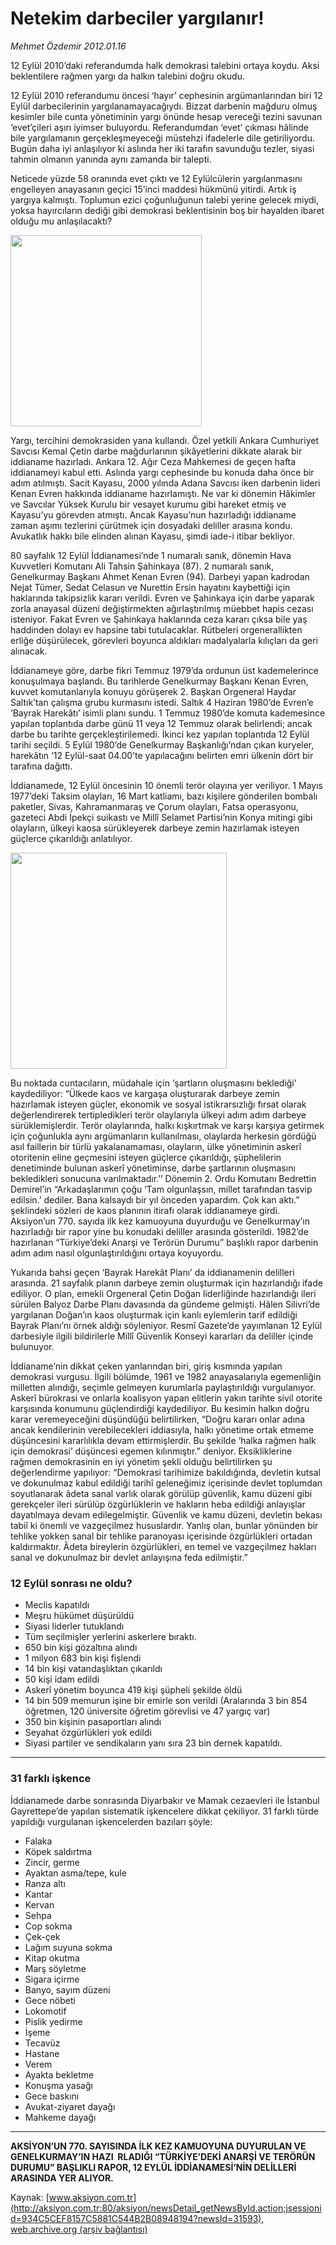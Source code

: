 # Netekim darbeciler yargılanır!

*Mehmet Özdemir 2012.01.16*

<font class="agenda2NewsSpot">
 <p>
  12 Eylül 2010’daki referandumda halk demokrasi talebini ortaya koydu. Aksi beklentilere rağmen yargı da halkın talebini doğru okudu.
 </p>
</font>
<font class="newsDetail">
 <p>
  12 Eylül 2010 referandumu öncesi ‘hayır’ cephesinin argümanlarından biri 12 Eylül darbecilerinin yargılanamayacağıydı. Bizzat darbenin mağduru olmuş kesimler bile cunta yönetiminin yargı önünde hesap vereceği tezini savunan ‘evet’çileri aşırı iyimser buluyordu. Referandumdan ‘evet’ çıkması hâlinde bile yargılamanın gerçekleşmeyeceği müstehzi ifadelerle dile getiriliyordu. Bugün daha iyi anlaşılıyor ki aslında her iki tarafın savunduğu tezler, siyasi tahmin olmanın yanında aynı zamanda bir talepti.
 </p>
 <p>
  Neticede yüzde 58 oranında evet çıktı ve 12 Eylülcülerin yargılanmasını engelleyen anayasanın geçici 15’inci maddesi hükmünü yitirdi. Artık iş yargıya kalmıştı. Toplumun ezici çoğunluğunun talebi yerine gelecek miydi, yoksa hayırcıların dediği gibi demokrasi beklentisinin boş bir hayalden ibaret olduğu mu anlaşılacaktı?
 </p>
 <p>
  <img alt="" height="306" src="http://web.archive.org/web/20120120192914im_/http://medya.aksiyon.com.tr/aksiyon/2012/01/16/darbeciler-2.jpg"/>
 </p>
 <p>
  Yargı, tercihini demokrasiden yana kullandı. Özel yetkili Ankara Cumhuriyet Savcısı Kemal Çetin darbe mağdurlarının şikâyetlerini dikkate alarak bir iddianame hazırladı. Ankara 12. Ağır Ceza Mahkemesi de geçen hafta iddianameyi kabul etti. Aslında yargı cephesinde bu konuda daha önce bir adım atılmıştı. Sacit Kayasu, 2000 yılında Adana Savcısı iken darbenin lideri Kenan Evren hakkında iddianame hazırlamıştı. Ne var ki dönemin Hâkimler ve Savcılar Yüksek Kurulu bir vesayet kurumu gibi hareket etmiş ve Kayasu’yu görevden atmıştı. Ancak Kayasu’nun hazırladığı iddianame zaman aşımı tezlerini çürütmek için dosyadaki deliller arasına kondu. Avukatlık hakkı bile elinden alınan Kayasu, şimdi iade-i itibar bekliyor.
 </p>
 <p>
  80 sayfalık 12 Eylül İddianamesi’nde 1 numaralı sanık, dönemin Hava Kuvvetleri Komutanı Ali Tahsin Şahinkaya (87). 2 numaralı sanık, Genelkurmay Başkanı Ahmet Kenan Evren (94). Darbeyi yapan kadrodan Nejat Tümer, Sedat Celasun ve Nurettin Ersin hayatını kaybettiği için haklarında takipsizlik kararı verildi. Evren ve Şahinkaya için darbe yaparak zorla anayasal düzeni değiştirmekten ağırlaştırılmış müebbet hapis cezası isteniyor. Fakat Evren ve Şahinkaya haklarında ceza kararı çıksa bile yaş haddinden dolayı ev hapsine tabi tutulacaklar. Rütbeleri orgenerallikten erliğe düşürülecek, görevleri boyunca aldıkları madalyalarla kılıçları da geri alınacak.
 </p>
 <p>
  İddianameye göre, darbe fikri Temmuz 1979’da ordunun üst kademelerince konuşulmaya başlandı. Bu tarihlerde Genelkurmay Başkanı Kenan Evren, kuvvet komutanlarıyla konuyu görüşerek 2. Başkan Orgeneral Haydar Saltık’tan çalışma grubu kurmasını istedi. Saltık 4 Haziran 1980’de Evren’e ‘Bayrak Harekâtı’ isimli planı sundu. 1 Temmuz 1980’de komuta kademesince yapılan toplantıda darbe günü 11 veya 12 Temmuz olarak belirlendi; ancak darbe bu tarihte gerçekleştirilemedi. İkinci kez yapılan toplantıda 12 Eylül tarihi seçildi. 5 Eylül 1980’de Genelkurmay Başkanlığı’ndan çıkan kuryeler, harekâtın ‘12 Eylül-saat 04.00’te yapılacağını belirten emri ülkenin dört bir tarafına dağıttı.
 </p>
 <p>
  İddianamede, 12 Eylül öncesinin 10 önemli terör olayına yer veriliyor. 1 Mayıs 1977’deki Taksim olayları, 16 Mart katliamı, bazı kişilere gönderilen bombalı paketler, Sivas, Kahramanmaraş ve Çorum olayları, Fatsa operasyonu, gazeteci Abdi İpekçi suikastı ve Millî Selamet Partisi’nin Konya mitingi gibi olayların, ülkeyi kaosa sürükleyerek darbeye zemin hazırlamak isteyen güçlerce çıkarıldığı anlatılıyor.
 </p>
 <p>
  <img alt="" height="346" src="http://web.archive.org/web/20120120192914im_/http://medya.aksiyon.com.tr/aksiyon/2012/01/16/darbeciler-1.jpg"/>
 </p>
 <p>
  Bu noktada cuntacıların, müdahale için ‘şartların oluşmasını beklediği’ kaydediliyor: “Ülkede kaos ve kargaşa oluşturarak darbeye zemin hazırlamak isteyen güçler, ekonomik ve sosyal istikrarsızlığı fırsat olarak değerlendirerek tertipledikleri terör olaylarıyla ülkeyi adım adım darbeye sürüklemişlerdir. Terör olaylarında, halkı kışkırtmak ve karşı karşıya getirmek için çoğunlukla aynı argümanların kullanılması, olaylarda herkesin gördüğü asıl faillerin bir türlü yakalanamaması, olayların, ülke yönetiminin askerî otoritenin eline geçmesini isteyen güçlerce çıkarıldığı, şüphelilerin denetiminde bulunan askerî yönetiminse, darbe şartlarının oluşmasını bekledikleri sonucuna varılmaktadır.’’ Dönemin 2. Ordu Komutanı Bedrettin Demirel’in “Arkadaşlarımın çoğu ‘Tam olgunlaşsın, millet tarafından tasvip edilsin.’ dediler. Bana kalsaydı bir yıl önceden yapardım. Çok kan aktı.” şeklindeki sözleri de kaos planının itirafı olarak iddianameye girdi. Aksiyon’un 770. sayıda ilk kez kamuoyuna duyurduğu ve Genelkurmay’ın hazırladığı bir rapor yine bu konudaki deliller arasında gösterildi. 1982’de hazırlanan “Türkiye’deki Anarşi ve Terörün Durumu” başlıklı rapor darbenin adım adım nasıl olgunlaştırıldığını ortaya koyuyordu.
 </p>
 <p>
  Yukarıda bahsi geçen ‘Bayrak Harekât Planı’ da iddianamenin delilleri arasında. 21 sayfalık planın darbeye zemin oluşturmak için hazırlandığı ifade ediliyor. O plan, emekli Orgeneral Çetin Doğan liderliğinde hazırlandığı ileri sürülen Balyoz Darbe Planı davasında da gündeme gelmişti. Hâlen Silivri’de yargılanan Doğan’ın kaos oluşturmak için kanlı eylemlerin tarif edildiği Bayrak Planı’nı örnek aldığı söyleniyor. Resmî Gazete’de yayımlanan 12 Eylül darbesiyle ilgili bildirilerle Millî Güvenlik Konseyi kararları da deliller içinde bulunuyor.
 </p>
 <p>
  İddianame’nin dikkat çeken yanlarından biri, giriş kısmında yapılan demokrasi vurgusu. İlgili bölümde, 1961 ve 1982 anayasalarıyla egemenliğin milletten alındığı, seçimle gelmeyen kurumlarla paylaştırıldığı vurgulanıyor. Askerî bürokrasi ve onlarla koalisyon yapan elitlerin yakın tarihte sivil otorite karşısında konumunu güçlendirdiği kaydediliyor. Bu kesimin halkın doğru karar veremeyeceğini düşündüğü belirtilirken, “Doğru kararı onlar adına ancak kendilerinin verebilecekleri iddiasıyla, halkı yönetime ortak etmeme düşüncesini kararlılıkla devam ettirmişlerdir. Bu şekilde ‘halka rağmen halk için demokrasi’ düşüncesi egemen kılınmıştır.” deniyor. Eksikliklerine rağmen demokrasinin en iyi yönetim şekli olduğu belirtilirken şu değerlendirme yapılıyor: “Demokrasi tarihimize bakıldığında, devletin kutsal ve dokunulmaz kabul edildiği tarihî geleneğimiz içerisinde devlet toplumdan soyutlanarak âdeta sanal varlık olarak görülüp güvenlik, kamu düzeni gibi gerekçeler ileri sürülüp özgürlüklerin ve hakların heba edildiği anlayışlar dayatılmaya devam edilegelmiştir. Güvenlik ve kamu düzeni, devletin bekası tabiî ki önemli ve vazgeçilmez hususlardır. Yanlış olan, bunlar yönünden bir tehlike yokken sanal bir tehlike paranoyası içerisinde özgürlükleri ortadan kaldırmaktır. Âdeta bireylerin özgürlükleri, en temel ve vazgeçilmez hakları sanal ve dokunulmaz bir devlet anlayışına feda edilmiştir.”
 </p>
 <h3>
  <span>
   12 Eylül sonrası ne oldu?
  </span>
 </h3>
 <ul>
  <li>
   Meclis kapatıldı
  </li>
  <li>
   Meşru hükümet düşürüldü
  </li>
  <li>
   Siyasi liderler tutuklandı
  </li>
  <li>
   Tüm seçilmişler yerlerini askerlere bıraktı.
  </li>
  <li>
   650 bin kişi gözaltına alındı
  </li>
  <li>
   1 milyon 683 bin kişi fişlendi
  </li>
  <li>
   14 bin kişi vatandaşlıktan çıkarıldı
  </li>
  <li>
   50 kişi idam edildi
  </li>
  <li>
   Askerî yönetim boyunca 419 kişi şüpheli şekilde öldü
  </li>
  <li>
   14 bin 509 memurun işine bir emirle son verildi (Aralarında 3 bin 854 öğretmen, 120 üniversite öğretim görevlisi ve 47 yargıç var)
  </li>
  <li>
   350 bin kişinin pasaportları alındı
  </li>
  <li>
   Seyahat özgürlükleri yok edildi
  </li>
  <li>
   Siyasi partiler ve sendikaların yanı sıra 23 bin dernek kapatıldı.
  </li>
 </ul>
 <hr/>
 <h3>
  <span>
   31 farklı işkence
  </span>
 </h3>
 <p>
  İddianamede darbe sonrasında Diyarbakır ve Mamak cezaevleri ile İstanbul Gayrettepe’de yapılan sistematik işkencelere dikkat çekiliyor. 31 farklı türde yapıldığı vurgulanan işkencelerden bazıları şöyle:
 </p>
 <ul>
  <li>
   Falaka
  </li>
  <li>
   Köpek saldırtma
  </li>
  <li>
   Zincir, germe
  </li>
  <li>
   Ayaktan asma/tepe, kule
  </li>
  <li>
   Ranza altı
  </li>
  <li>
   Kantar
  </li>
  <li>
   Kervan
  </li>
  <li>
   Sehpa
  </li>
  <li>
   Cop sokma
  </li>
  <li>
   Çek-çek
  </li>
  <li>
   Lağım suyuna sokma
  </li>
  <li>
   Kitap okutma
  </li>
  <li>
   Marş söyletme
  </li>
  <li>
   Sigara içirme
  </li>
  <li>
   Banyo, sayım düzeni
  </li>
  <li>
   Gece nöbeti
  </li>
  <li>
   Lokomotif
  </li>
  <li>
   Pislik yedirme
  </li>
  <li>
   İşeme
  </li>
  <li>
   Tecavüz
  </li>
  <li>
   Hastane
  </li>
  <li>
   Verem
  </li>
  <li>
   Ayakta bekletme
  </li>
  <li>
   Konuşma yasağı
  </li>
  <li>
   Gece baskını
  </li>
  <li>
   Avukat-ziyaret dayağı
  </li>
  <li>
   Mahkeme dayağı
  </li>
 </ul>
 <hr/>
 <p>
  <strong>
   <span>
    AKSİYON’UN 770. SAYISINDA İLK KEZ KAMUOYUNA DUYURULAN VE GENELKURMAY’IN HAZI  RLADIĞI “TÜRKİYE’DEKİ ANARŞİ VE TERÖRÜN DURUMU” BAŞLIKLI RAPOR, 12 EYLÜL İDDİANAMESİ’NİN DELİLLERİ ARASINDA YER ALIYOR.
   </span>
  </strong>
 </p>
</font>

Kaynak: [www.aksiyon.com.tr](http://aksiyon.com.tr:80/aksiyon/newsDetail_getNewsById.action;jsessionid=934C5CEF8157C5881C544B2B08948194?newsId=31593), [web.archive.org (arşiv bağlantısı)](http://web.archive.org/web/20120120192914/http://aksiyon.com.tr:80/aksiyon/newsDetail_getNewsById.action;jsessionid=934C5CEF8157C5881C544B2B08948194?newsId=31593)
